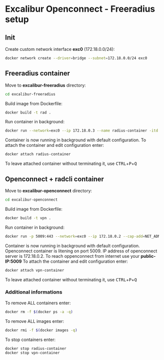 # Excalibur Openconnect - Freeradius setup
## Init
Create custom network interface **exc0** (172.18.0.0/24):
```bash
docker network create --driver=bridge --subnet=172.18.0.0/24 exc0
```

## Freeradius container
Move to **excalibur-freeradius** directory:

```bash
cd excalibur-freeradius
```
Build image from Dockerfile:
```bash
docker build -t rad .
```
Run container in background:
```bash
docker run --network=exc0 --ip 172.18.0.3 --name radius-container -itd rad
```
Container is now running in background with default configuration. To attach the container and edit configuration enter:
```bash
docker attach radius-container
```
To leave attached container without terminating it, use <kbd>CTRL</kbd>+<kbd>P</kbd>+<kbd>Q</kbd>

## Openconnect + radcli container
Move to **excalibur-openconnect** directory:

```bash
cd excalibur-openconnect
```
Build image from Dockerfile:
```bash
docker build -t vpn .
```
Run container in background:
```bash
docker run -p 5009:443 --network=exc0 --ip 172.18.0.2 --cap-add=NET_ADMIN --device=/dev/net/tun --name vpn-container -itd vpn /bin/bash -c "cd /usr/local/src/ocserv/ocserv-0.12.1/src/; ocserv -f -c /usr/local/etc/ocserv/ocserv.config"
```
Container is now running in background with default configuration. Openconnect container is litening on port 5009. IP address of openconnect server is 172.18.0.2. To reach oppenconnect from internet use your **public-IP:5009**
To attach the container and edit configuration enter:
```bash
docker attach vpn-container
```
To leave attached container without terminating it, use <kbd>CTRL</kbd>+<kbd>P</kbd>+<kbd>Q</kbd>

### Additional informations
To remove ALL containers enter:
```bash
docker rm -f $(docker ps -a -q)
```
To remove ALL images enter:
```bash
docker rmi -f $(docker images -q)
```
To stop containers enter:
```bash
docker stop radius-container
docker stop vpn-container
```
